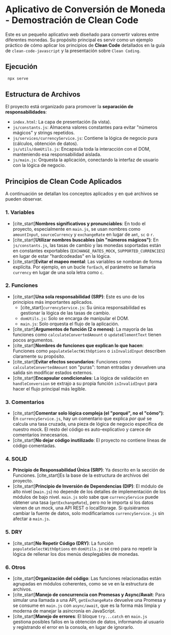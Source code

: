 # Aplicativo de Conversión de Moneda - Demostración de Clean Code

Este es un pequeño aplicativo web diseñado para convertir valores entre diferentes monedas. Su propósito principal es servir como un ejemplo práctico de cómo aplicar los principios de **Clean Code** detallados en la guía de `clean-code-javascript` y la presentación sobre `Clean Coding`.

## Ejecución
```bash
 npx serve
```
## Estructura de Archivos

El proyecto está organizado para promover la **separación de responsabilidades**:

-   `index.html`: La capa de presentación (la vista).
-   `js/constants.js`: Almacena valores constantes para evitar "números mágicos" y strings repetidos.
-   `js/services/currencyService.js`: Contiene la lógica de negocio pura (cálculos, obtención de datos).
-   `js/utils/domUtils.js`: Encapsula toda la interacción con el DOM, manteniendo esa responsabilidad aislada.
-   `js/main.js`: Orquesta la aplicación, conectando la interfaz de usuario con la lógica de negocio.

## Principios de Clean Code Aplicados

A continuación se detallan los conceptos aplicados y en qué archivos se pueden observar.

### 1. Variables

-   [cite_start]**Nombres significativos y pronunciables**:  En todo el proyecto, especialmente en `main.js`, se usan nombres como `amountInput`, `sourceCurrency` y `exchangeRate` en lugar de `amt`, `sc` o `r`.
-   [cite_start]**Utilizar nombres buscables (sin "números mágicos")**:  En `js/constants.js`, las tasas de cambio y las monedas soportadas están en constantes exportables (`EXCHANGE_RATES_MOCK`, `SUPPORTED_CURRENCIES`) en lugar de estar "hardcodeadas" en la lógica.
-   [cite_start]**Evitar el mapeo mental**:  Las variables se nombran de forma explícita. Por ejemplo, en un bucle `forEach`, el parámetro se llamaría `currency` en lugar de una sola letra como `c`.

### 2. Funciones

-   [cite_start]**Una sola responsabilidad (SRP)**:  Este es uno de los principios más importantes aplicados.
    -   [cite_start]`currencyService.js`: Su única responsabilidad es gestionar la lógica de las tasas de cambio. 
    -   `domUtils.js`: Solo se encarga de manipular el DOM.
    -   `main.js`: Solo orquesta el flujo de la aplicación.
-   [cite_start]**Argumentos de función (2 o menos)**:  La mayoría de las funciones como `calculateConvertedAmount` o `updateElementText` tienen pocos argumentos.
-   [cite_start]**Nombres de funciones que explican lo que hacen**:  Funciones como `populateSelectWithOptions` o `isInvalidInput` describen claramente su propósito.
-   [cite_start]**Evitar efectos secundarios**:  Funciones como `calculateConvertedAmount` son "puras": toman entradas y devuelven una salida sin modificar estados externos.
-   [cite_start]**Encapsular condicionales**:  La lógica de validación en `handleConversion` se extrajo a su propia función `isInvalidInput` para hacer el flujo principal más legible.

### 3. Comentarios

-   [cite_start]**Comentar solo lógica compleja (el "porqué", no el "cómo")**:  En `currencyService.js`, hay un comentario que explica *por qué* se calcula una tasa cruzada, una pieza de lógica de negocio específica de nuestro mock. El resto del código es auto-explicativo y carece de comentarios innecesarios.
-   [cite_start]**No dejar código inutilizado**:  El proyecto no contiene líneas de código comentadas.

### 4. SOLID

-   **Principio de Responsabilidad Única (SRP)**: Ya descrito en la sección de Funciones. [cite_start]Es la base de la estructura de archivos del proyecto. 
-   [cite_start]**Principio de Inversión de Dependencias (DIP)**:  El módulo de alto nivel (`main.js`) no depende de los detalles de implementación de los módulos de bajo nivel. `main.js` solo sabe que `currencyService` puede obtener una tasa (`getExchangeRate`), pero no le importa si los datos vienen de un mock, una API REST o localStorage. Si quisiéramos cambiar la fuente de datos, solo modificaríamos `currencyService.js` sin afectar a `main.js`.

### 5. DRY

-   [cite_start]**No Repetir Código (DRY)**:  La función `populateSelectWithOptions` en `domUtils.js` se creó para no repetir la lógica de rellenar los dos menús desplegables de monedas.

### 6. Otros
-   [cite_start]**Organización del código**:  Las funciones relacionadas están agrupadas en módulos coherentes, como se ve en la estructura de archivos.
-   [cite_start]**Manejo de concurrencia con Promesas y Async/Await**:  Para simular una llamada a una API, `getExchangeRate` devuelve una Promesa y se consume en `main.js` con `async/await`, que es la forma más limpia y moderna de manejar la asincronía en JavaScript.
-   [cite_start]**Manejo de errores**:  El bloque `try...catch` en `main.js` gestiona posibles fallos en la obtención de datos, informando al usuario y registrando el error en la consola, en lugar de ignorarlo.

